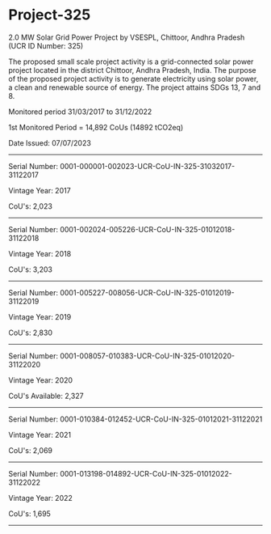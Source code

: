 # Project-325
2.0 MW Solar Grid Power Project by VSESPL, Chittoor, Andhra Pradesh (UCR ID Number: 325)

The proposed small scale project activity is a grid-connected solar power project located in the district Chittoor, Andhra Pradesh, India. The purpose of the proposed project activity is to generate electricity using solar power, a clean and renewable source of energy. The project attains SDGs 13, 7 and 8.

Monitored period 31/03/2017 to 31/12/2022

1st Monitored Period = 14,892 CoUs (14892 tCO2eq)

Date Issued: 07/07/2023
____________
Serial Number: 0001-000001-002023-UCR-CoU-IN-325-31032017-31122017

Vintage Year: 2017

CoU's: 2,023
______________
Serial Number: 0001-002024-005226-UCR-CoU-IN-325-01012018-31122018

Vintage Year: 2018

CoU's: 3,203
___________________________
Serial Number: 0001-005227-008056-UCR-CoU-IN-325-01012019-31122019

Vintage Year: 2019

CoU's: 2,830
_____________________________________
Serial Number: 0001-008057-010383-UCR-CoU-IN-325-01012020-31122020

Vintage Year: 2020

CoU's Available: 2,327
____________________________
Serial Number: 0001-010384-012452-UCR-CoU-IN-325-01012021-31122021

Vintage Year: 2021

CoU's: 2,069
___________________________
Serial Number: 0001-013198-014892-UCR-CoU-IN-325-01012022-31122022

Vintage Year: 2022

CoU's: 1,695
_______________________________
